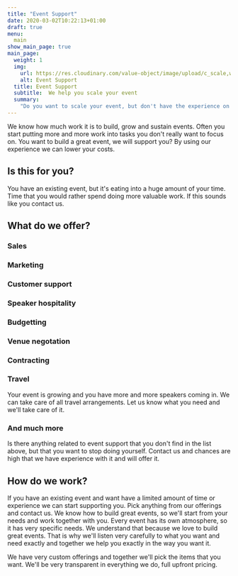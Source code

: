 ```yaml
---
title: "Event Support"
date: 2020-03-02T10:22:13+01:00
draft: true
menu:
  main
show_main_page: true
main_page:
  weight: 1
  img: 
    url: https://res.cloudinary.com/value-object/image/upload/c_scale,w_1200/v1570547283/on3/photos/venue.jpg
    alt: Event Support
  title: Event Support
  subtitle:  We help you scale your event
  summary:
    "Do you want to scale your event, but don't have the experience on how to do this? We can help you. Sales, travel, venue, whatever you name. We've got the experience."
---
```


We know how much work it is to build, grow and sustain events. Often you start putting more and more work into tasks you don't really want to focus on.
You want to build a great event, we will support you? By using our experience we can lower your costs.

## Is this for you?

You have an existing event, but it's eating into a huge amount of your time. Time that you would rather spend doing more valuable work. If this sounds like you contact us.

## What do we offer?

### Sales

### Marketing

### Customer support

### Speaker hospitality

### Budgetting

### Venue negotation

### Contracting

### Travel

Your event is growing and you have more and more speakers coming in. We can take care of all travel arrangements. Let us know what you need and we'll take care of it.

### And much more

Is there anything related to event support that you don't find in the list above, but that you want to stop doing yourself. Contact us and chances are high that we have experience with it and will offer it.

## How do we work?

If you have an existing event and want have a limited amount of time or experience we can start supporting you. Pick anything from our offerings and contact us. We know how to build great events, so we'll start from your needs and work together with you. Every event has its own atmosphere, so it has very specific needs. We understand that because we love to build great events. That is why we'll listen very carefully to what you want and need exactly and together we help you exactly in the way you want it.

We have very custom offerings and together we'll pick the items that you want. 
We'll be very transparent in everything we do, full upfront pricing.


